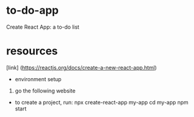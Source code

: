 # to-do-app
Create React App: a to-do list



# resources
[link] (https://reactjs.org/docs/create-a-new-react-app.html) 
* environment setup
1. go the following website 
* to create a project, run: 
npx create-react-app my-app
cd my-app
npm start
